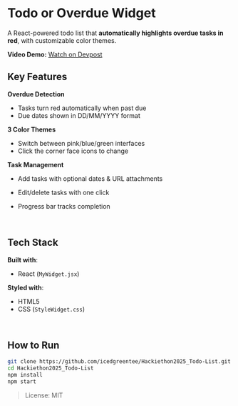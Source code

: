 # Todo or Overdue Widget

A React-powered todo list that **automatically highlights overdue tasks in red**, with customizable color themes.

**Video Demo:** [Watch on Devpost](https://devpost.com/software/todo-or-overdue)

## Key Features
**Overdue Detection**
- Tasks turn red automatically when past due  
- Due dates shown in DD/MM/YYYY format  

**3 Color Themes**  
- Switch between pink/blue/green interfaces  
- Click the corner face icons to change  

**Task Management**  
- Add tasks with optional dates & URL attachments  
- Edit/delete tasks with one click  
- Progress bar tracks completion
  
   <br>

## Tech Stack
**Built with**:
  - React (`MyWidget.jsx`)

**Styled with**:
  - HTML5
  - CSS (`StyleWidget.css`)

<br>

## How to Run
```bash
git clone https://github.com/icedgreentee/Hackiethon2025_Todo-List.git
cd Hackiethon2025_Todo-List
npm install
npm start
```  

> License: MIT
